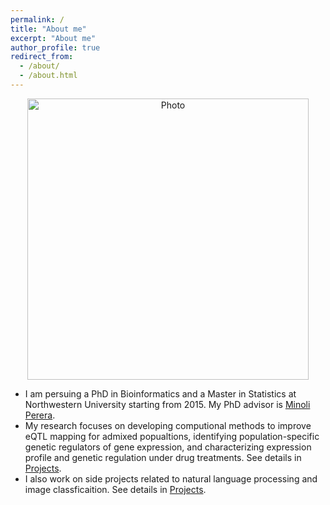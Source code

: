 ```yaml
---
permalink: /
title: "About me"
excerpt: "About me"
author_profile: true
redirect_from: 
  - /about/
  - /about.html
---
```


<p align="center">
  <img src="files/IMG_6476.JPG?raw=true" alt="Photo" style="width: 450px;"/> 
</p>


* I am persuing a PhD in Bioinformatics and a Master in Statistics at Northwestern University starting from 2015. My PhD advisor is [Minoli Perera](http://pereralab.strikingly.com/).
* My research focuses on developing computional methods to improve eQTL mapping for admixed popualtions, identifying population-specific genetic regulators of gene expression, and characterizing expression profile and genetic regulation under drug treatments. See details in [Projects](http://yizhenzhong.github.io/projects).
* I also work on side projects related to natural language processing and image classficaition. See details in [Projects](http://yizhenzhong.github.io/projects).


